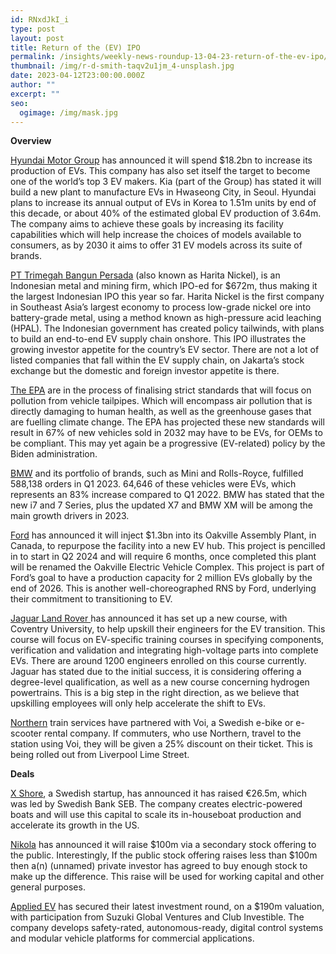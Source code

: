 ```yaml
---
id: RNxdJkI_i
type: post
layout: post
title: Return of the (EV) IPO
permalink: /insights/weekly-news-roundup-13-04-23-return-of-the-ev-ipo/
thumbnail: /img/r-d-smith-taqv2u1jm_4-unsplash.jpg
date: 2023-04-12T23:00:00.000Z
author: ""
excerpt: ""
seo:
  ogimage: /img/mask.jpg
---
```

**Overview**

[Hyundai Motor Group](https://www.bloomberg.com/news/articles/2023-04-11/hyundai-commits-to-18-billion-spend-in-shift-to-electric-cars?srnd=premium-uk&sref=uFYGeRuc) has announced it will spend $18.2bn to increase its production of EVs. This company has also set itself the target to become one of the world’s top 3 EV makers. Kia (part of the Group) has stated it will build a new plant to manufacture EVs in Hwaseong City, in Seoul. Hyundai plans to increase its annual output of EVs in Korea to 1.51m units by end of this decade, or about 40% of the estimated global EV production of 3.64m. The company aims to achieve these goals by increasing its facility capabilities which will help increase the choices of models available to consumers, as by 2030 it aims to offer 31 EV models across its suite of brands.

[PT Trimegah Bangun Persada](https://www.ft.com/content/f5bd4a22-96c8-4743-9664-bdfe85e6c998) (also known as Harita Nickel), is an Indonesian metal and mining firm, which IPO-ed for $672m, thus making it the largest Indonesian IPO this year so far. Harita Nickel is the first company in Southeast Asia’s largest economy to process low-grade nickel ore into battery-grade metal, using a method known as high-pressure acid leaching (HPAL). The Indonesian government has created policy tailwinds, with plans to build an end-to-end EV supply chain onshore. This IPO illustrates the growing investor appetite for the country’s EV sector. There are not a lot of listed companies that fall within the EV supply chain, on Jakarta’s stock exchange but the domestic and foreign investor appetite is there.

[The EPA](https://www.npr.org/2023/04/12/1169269936/electric-vehicles-emission-standards-tailpipes-fuel-economy) are in the process of finalising strict standards that will focus on pollution from vehicle tailpipes. Which will encompass air pollution that is directly damaging to human health, as well as the greenhouse gases that are fuelling climate change. The EPA has projected these new standards will result in 67% of new vehicles sold in 2032 may have to be EVs, for OEMs to be compliant. This may yet again be a progressive (EV-related) policy by the Biden administration.

[BMW](https://www.pistonheads.com/news/electric-vehicles/global-bmw-ev-sales-more-than-double-again/47059) and its portfolio of brands, such as Mini and Rolls-Royce, fulfilled 588,138 orders in Q1 2023. 64,646 of these vehicles were EVs, which represents an 83% increase compared to Q1 2022. BMW has stated that the new i7 and 7 Series, plus the updated X7 and BMW XM will be among the main growth drivers in 2023. 

[Ford](https://www.cnbc.com/2023/04/11/ford-to-build-ev-manufacturing-hub-in-canada.html) has announced it will inject $1.3bn into its Oakville Assembly Plant, in Canada, to repurpose the facility into a new EV hub. This project is pencilled in to start in Q2 2024 and will require 6 months, once completed this plant will be renamed the Oakville Electric Vehicle Complex. This project is part of Ford’s goal to have a production capacity for 2 million EVs globally by the end of 2026. This is another well-choreographed RNS by Ford, underlying their commitment to transitioning to EV.  

[Jaguar Land Rover ](https://www.autocar.co.uk/car-news/business-recruitment/coventry-university-prepares-jaguar-land-rover-engineers-evs)has announced it has set up a new course, with Coventry University, to help upskill their engineers for the EV transition. This course will focus on EV-specific training courses in specifying components, verification and validation and integrating high-voltage parts into complete EVs. There are around 1200 engineers enrolled on this course currently. Jaguar has stated due to the initial success, it is considering offering a degree-level qualification, as well as a new course concerning hydrogen powertrains. This is a big step in the right direction, as we believe that upskilling employees will only help accelerate the shift to EVs.

[Northern](https://www.moveelectric.com/e-scooters/riding-voi-e-scooter-or-e-bike-can-net-you-discount-train-tickets-liverpool?utm_source=sfmc&utm_term=StoryHeadingOne&utm_content=59080&utm_id=c0fe69ba-5507-4901-a8ce-523ae1232e43&sfmc_id=88017990&sfmc_activityid=8be54a73-ebb7-4ff7-9286-42d6778cb0b8&utm_medium=email&utm_campaign=newsletter_12_04_23) train services have partnered with Voi, a Swedish e-bike or e-scooter rental company. If commuters, who use Northern, travel to the station using Voi, they will be given a 25% discount on their ticket. This is being rolled out from Liverpool Lime Street.

**Deals**

[X Shore](https://sifted.eu/articles/ev-startup-x-shore-raise-news/?TrucksFoT), a Swedish startup, has announced it has raised €26.5m, which was led by Swedish Bank SEB. The company creates electric-powered boats and will use this capital to scale its in-houseboat production and accelerate its growth in the US.

[Nikola](https://www.cnbc.com/2023/03/30/nikola-announces-a-100-million-stock-offering-.html?TrucksFoT) has announced it will raise $100m via a secondary stock offering to the public. Interestingly, If the public stock offering raises less than $100m then a(n) (unnamed) private investor has agreed to buy enough stock to make up the difference. This raise will be used for working capital and other general purposes.

[Applied EV](https://www.investible.com/blog/applied-ev-190m-valuation-investment-suzuki-club?TrucksFoT) has secured their latest investment round, on a $190m valuation, with participation from Suzuki Global Ventures and Club Investible. The company develops safety-rated, autonomous-ready, digital control systems and modular vehicle platforms for commercial applications.